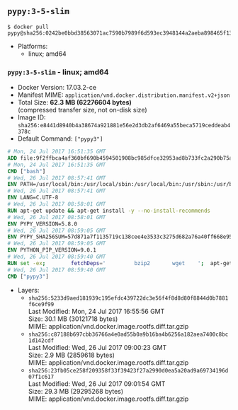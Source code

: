 ## `pypy:3-5-slim`

```console
$ docker pull pypy@sha256:0242be0bbd38563071ac7590b7989f6d593ec3948144a2aeba898465f132bec0
```

-	Platforms:
	-	linux; amd64

### `pypy:3-5-slim` - linux; amd64

-	Docker Version: 17.03.2-ce
-	Manifest MIME: `application/vnd.docker.distribution.manifest.v2+json`
-	Total Size: **62.3 MB (62276604 bytes)**  
	(compressed transfer size, not on-disk size)
-	Image ID: `sha256:e8441d8940b4a38674a921881e56e2d3db2af6469a55beca5719ceddeab4378c`
-	Default Command: `["pypy3"]`

```dockerfile
# Mon, 24 Jul 2017 16:51:35 GMT
ADD file:9f2ffbca4af360bf690b4594501908bc985dfce32953ad8b733fc2a290b75a80 in / 
# Mon, 24 Jul 2017 16:51:35 GMT
CMD ["bash"]
# Wed, 26 Jul 2017 08:57:41 GMT
ENV PATH=/usr/local/bin:/usr/local/sbin:/usr/local/bin:/usr/sbin:/usr/bin:/sbin:/bin
# Wed, 26 Jul 2017 08:57:41 GMT
ENV LANG=C.UTF-8
# Wed, 26 Jul 2017 08:58:01 GMT
RUN apt-get update && apt-get install -y --no-install-recommends 		ca-certificates 		libexpat1 		libffi6 		libgdbm3 		libsqlite3-0 	&& rm -rf /var/lib/apt/lists/*
# Wed, 26 Jul 2017 08:58:01 GMT
ENV PYPY_VERSION=5.8.0
# Wed, 26 Jul 2017 08:59:05 GMT
ENV PYPY_SHA256SUM=57d871a7f1135719c138cee4e3533c3275d682a76a40ff668e95150c65923035
# Wed, 26 Jul 2017 08:59:05 GMT
ENV PYTHON_PIP_VERSION=9.0.1
# Wed, 26 Jul 2017 08:59:40 GMT
RUN set -ex; 		fetchDeps=' 		bzip2 		wget 	'; 	apt-get update && apt-get install -y $fetchDeps --no-install-recommends && rm -rf /var/lib/apt/lists/*; 		wget -O pypy.tar.bz2 "https://bitbucket.org/pypy/pypy/downloads/pypy3-v${PYPY_VERSION}-linux64.tar.bz2"; 	echo "$PYPY_SHA256SUM *pypy.tar.bz2" | sha256sum -c; 	tar -xjC /usr/local --strip-components=1 -f pypy.tar.bz2; 	rm pypy.tar.bz2; 		wget -O get-pip.py 'https://bootstrap.pypa.io/get-pip.py'; 		pypy3 get-pip.py 		--disable-pip-version-check 		--no-cache-dir 		"pip==$PYTHON_PIP_VERSION" 	; 	pip --version; 		rm -f get-pip.py; 		apt-get purge -y --auto-remove $fetchDeps
# Wed, 26 Jul 2017 08:59:40 GMT
CMD ["pypy3"]
```

-	Layers:
	-	`sha256:5233d9aed181939c195efdc439722dc3e56f4f8d8d80f8844d0b7881f6ce9f99`  
		Last Modified: Mon, 24 Jul 2017 16:55:56 GMT  
		Size: 30.1 MB (30121718 bytes)  
		MIME: application/vnd.docker.image.rootfs.diff.tar.gzip
	-	`sha256:c87188b697cbb36766a4e0ad55b0a9b16ba4b6256a182aea7400c8bc1d142cdf`  
		Last Modified: Wed, 26 Jul 2017 09:00:23 GMT  
		Size: 2.9 MB (2859618 bytes)  
		MIME: application/vnd.docker.image.rootfs.diff.tar.gzip
	-	`sha256:23fb05ce258f209358f33f39423f27a2990d0ea5a20ad9a69734196d07f1c617`  
		Last Modified: Wed, 26 Jul 2017 09:01:54 GMT  
		Size: 29.3 MB (29295268 bytes)  
		MIME: application/vnd.docker.image.rootfs.diff.tar.gzip
